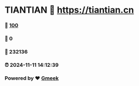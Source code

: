 # TIANTIAN :link: https://tiantian.cn 
### :page_facing_up: [100](https://tiantian.cn/tag.html) 
### :speech_balloon: 0 
### :hibiscus: 232136 
### :alarm_clock: 2024-11-11 14:12:39 
### Powered by :heart: [Gmeek](https://github.com/Meekdai/Gmeek)
